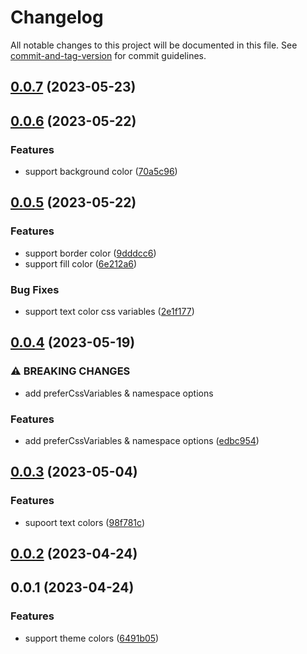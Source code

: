 # Changelog

All notable changes to this project will be documented in this file. See [commit-and-tag-version](https://github.com/absolute-version/commit-and-tag-version) for commit guidelines.

## [0.0.7](https://github.com/ModyQyW/unocss-preset-element-plus/compare/v0.0.6...v0.0.7) (2023-05-23)

## [0.0.6](https://github.com/ModyQyW/unocss-preset-element-plus/compare/v0.0.5...v0.0.6) (2023-05-22)

### Features

* support background color ([70a5c96](https://github.com/ModyQyW/unocss-preset-element-plus/commit/70a5c96f6f0ea90fc5faa2f83b71e7c81bf0af96))

## [0.0.5](https://github.com/ModyQyW/unocss-preset-element-plus/compare/v0.0.4...v0.0.5) (2023-05-22)

### Features

* support border color ([9dddcc6](https://github.com/ModyQyW/unocss-preset-element-plus/commit/9dddcc638ba535b4abbaace211a0f09b9ad9436b))
* support fill color ([6e212a6](https://github.com/ModyQyW/unocss-preset-element-plus/commit/6e212a6528b70412a4e15f24b6fb1090ccd757a0))

### Bug Fixes

* support text color css variables ([2e1f177](https://github.com/ModyQyW/unocss-preset-element-plus/commit/2e1f177c18c4edb3977286606086313e431bf0fe))

## [0.0.4](https://github.com/ModyQyW/unocss-preset-element-plus/compare/v0.0.3...v0.0.4) (2023-05-19)

### ⚠ BREAKING CHANGES

* add preferCssVariables & namespace options

### Features

* add preferCssVariables & namespace options ([edbc954](https://github.com/ModyQyW/unocss-preset-element-plus/commit/edbc95463e7fb10ee3c32fa500fb68bbdc2915f0))

## [0.0.3](https://github.com/ModyQyW/unocss-preset-element-plus/compare/v0.0.2...v0.0.3) (2023-05-04)

### Features

* supoort text colors ([98f781c](https://github.com/ModyQyW/unocss-preset-element-plus/commit/98f781c5dd9a8c59932ab2490376ee4cd2349e6b))

## [0.0.2](https://github.com/ModyQyW/unocss-preset-element-plus/compare/v0.0.1...v0.0.2) (2023-04-24)

## 0.0.1 (2023-04-24)

### Features

* support theme colors ([6491b05](https://github.com/ModyQyW/unocss-preset-element-plus/commit/6491b055b489399dadd807a9c479f545cb4ec093))
